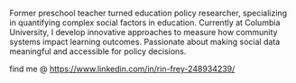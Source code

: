 Former preschool teacher turned education policy researcher, specializing in quantifying complex social factors in education. Currently at Columbia University, I develop innovative approaches to measure how community systems impact learning outcomes. Passionate about making social data meaningful and accessible for policy decisions.

find me @ https://www.linkedin.com/in/rin-frey-248934239/
